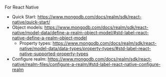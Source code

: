 For React Native

- Quick Start: https://www.mongodb.com/docs/realm/sdk/react-native/quick-start/
- Object models: https://www.mongodb.com/docs/realm/sdk/react-native/model-data/define-a-realm-object-model/#std-label-react-native-define-a-realm-object-model
  - Property types: https://www.mongodb.com/docs/realm/sdk/react-native/model-data/data-types/property-types/#std-label-react-native-supported-property-types
- Configure realm: https://www.mongodb.com/docs/realm/sdk/react-native/realm-files/configure-a-realm/#std-label-react-native-configure-realm
